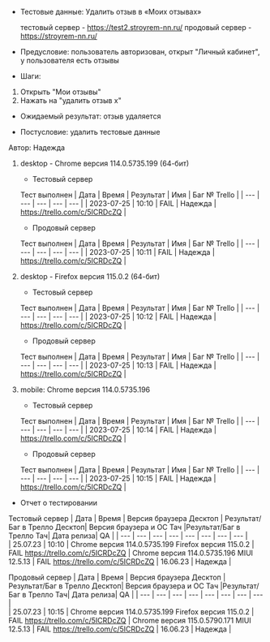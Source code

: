 * Тестовые данные: Удалить отзыв в «Моих отзывах»

	тестовый сервер - https://test2.stroyrem-nn.ru/   продовый сервер - https://stroyrem-nn.ru/

* Предусловие: пользователь авторизован, открыт "Личный кабинет", у пользователя есть отзывы

* Шаги:
1.	Открыть "Мои отзывы"
2.	Нажать на "удалить отзыв х"

* Ожидаемый результат: отзыв удаляется

* Постусловие: удалить тестовые данные

Автор: Надежда

1) desktop - Chrome версия 114.0.5735.199 (64-бит)

	* Тестовый сервер 

	Тест выполнен
	| Дата | Время | Результат | Имя | Баг № Trello |
	| --- | --- | --- | --- | --- |
	| 2023-07-25 | 10:10 | FAIL	 | Надежда | https://trello.com/c/5ICRDcZQ | 

	* Продовый сервер

	Тест выполнен
	| Дата | Время | Результат | Имя | Баг № Trello |
	| --- | --- | --- | --- | --- |
	| 2023-07-25 | 10:11 | FAIL | Надежда | https://trello.com/c/5ICRDcZQ | 

2) desktop - Firefox версия 115.0.2 (64-бит)

	* Тестовый сервер 

	Тест выполнен
	| Дата | Время | Результат | Имя | Баг № Trello |
	| --- | --- | --- | --- | --- |
	| 2023-07-25 | 10:12 | FAIL | Надежда | https://trello.com/c/5ICRDcZQ | 

	* Продовый сервер 

	Тест выполнен
	| Дата | Время | Результат | Имя | Баг № Trello |
	| --- | --- | --- | --- | --- |
	| 2023-07-25 | 10:13 | FAIL | Надежда | https://trello.com/c/5ICRDcZQ | 

3) mobile: Chrome версия 114.0.5735.196

	* Тестовый сервер 

	Тест выполнен
	| Дата | Время | Результат | Имя | Баг № Trello |
	| --- | --- | --- | --- | --- |
	| 2023-07-25 | 10:14 | FAIL | Надежда | https://trello.com/c/5ICRDcZQ | 

	* Продовый сервер 

	Тест выполнен
	| Дата | Время | Результат | Имя | Баг № Trello |
	| --- | --- | --- | --- | --- |
	| 2023-07-25 | 10:15 | FAIL | Надежда | https://trello.com/c/5ICRDcZQ |
	

* Отчет о тестировании
  
Тестовый сервер
| Дата | Время | Версия браузера Десктоп | Результат/Баг в Трелло Десктоп|  Версия браузера и ОС Тач |Результат/Баг в Трелло Тач| Дата релиза| QA  |
| --- | --- | --- | --- |  --- | --- | --- | --- |   
| 25.07.23 | 10:10 | Chrome версия 114.0.5735.199 Firefox версия 115.0.2 | FAIL https://trello.com/c/5ICRDcZQ | Chrome версия 114.0.5735.196 MIUI 12.5.13 | FAIL https://trello.com/c/5ICRDcZQ | 16.06.23 | Надежда |  

Продовый сервер
| Дата | Время | Версия браузера Десктоп | Результат/Баг в Трелло Десктоп|  Версия браузера и ОС Тач |Результат/Баг в Трелло Тач| Дата релиза| QA |
| --- | --- | --- | --- |  --- | --- | --- | --- |   
| 25.07.23 | 10:15 | Chrome версия 114.0.5735.199 Firefox версия 115.0.2 | FAIL https://trello.com/c/5ICRDcZQ | Chrome версия 115.0.5790.171 MIUI 12.5.13 | FAIL https://trello.com/c/5ICRDcZQ | 16.06.23 | Надежда |  